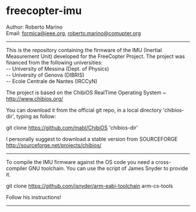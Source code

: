 freecopter-imu
==============
Author: Roberto Marino<br>
Email: formica@ieee.org, roberto.marino@comupter.org

---------------------------

This is the repository containing the firmware of the IMU (Inertial Measurement Unit) developed for the FreeCopter Project. 
The project was financed from the following universities:<br>
-- University of Messina (Dept. of Physics)<br>
-- University of Genova (DIBRIS)<br>
-- Ecole Centrale de Nantes (IRCCyN)<br> 


The project is based on the ChibiOS RealTime Operating System ~ http://www.chibios.org/

You can download it from the official git repo, in a local directory 'chibios-dir', typing as follow:

git clone https://github.com/mabl/ChibiOS 'chibios-dir'

I personally suggest to download a stable version from  SOURCEFORGE <br>
http://sourceforge.net/projects/chibios/

---------------------------

To compile the IMU firmware against the OS code you need a cross-compiler GNU toolchain.
You can use the script of James Snyder to provide it.

git clone https://github.com/jsnyder/arm-eabi-toolchain arm-cs-tools

Follow his instructions!

---------------------------
